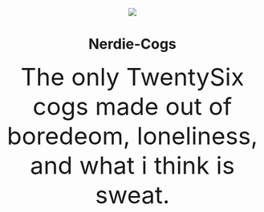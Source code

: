 <p align="center">
  <img src="http://i.imgur.com/OvqOoh0.jpg">
  <h1 align="center" size="70px">Nerdie-Cogs</h1>
  <p align="center"><font size="30"> The only TwentySix cogs made out of boredeom, loneliness, and what i think is sweat. </font></p>
</p>
